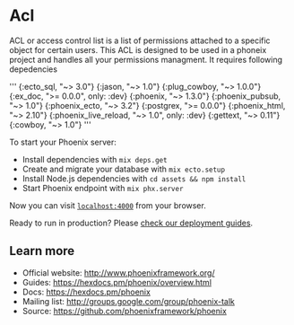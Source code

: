 # Acl

ACL or access control list is a list of permissions attached to a specific object for certain users.
This ACL is designed to be used in a phoneix project and handles all your permissions managment.
 It requires following depedencies
 
 '''
      {:ecto_sql, "~> 3.0"}
      {:jason, "~> 1.0"}
      {:plug_cowboy, "~> 1.0.0"}
      {:ex_doc, ">= 0.0.0", only: :dev}
      {:phoenix, "~> 1.3.0"}
      {:phoenix_pubsub, "~> 1.0"}
      {:phoenix_ecto, "~> 3.2"}
      {:postgrex, ">= 0.0.0"}
      {:phoenix_html, "~> 2.10"}
      {:phoenix_live_reload, "~> 1.0", only: :dev}
      {:gettext, "~> 0.11"}
      {:cowboy, "~> 1.0"}
'''







To start your Phoenix server:

  * Install dependencies with `mix deps.get`
  * Create and migrate your database with `mix ecto.setup`
  * Install Node.js dependencies with `cd assets && npm install`
  * Start Phoenix endpoint with `mix phx.server`

Now you can visit [`localhost:4000`](http://localhost:4000) from your browser.

Ready to run in production? Please [check our deployment guides](https://hexdocs.pm/phoenix/deployment.html).

## Learn more

  * Official website: http://www.phoenixframework.org/
  * Guides: https://hexdocs.pm/phoenix/overview.html
  * Docs: https://hexdocs.pm/phoenix
  * Mailing list: http://groups.google.com/group/phoenix-talk
  * Source: https://github.com/phoenixframework/phoenix
